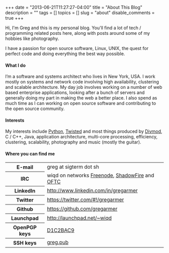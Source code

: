 +++
date        = "2013-06-21T11:27:27-04:00"
title       = "About This Blog"
description = ""
tags        = []
topics      = []
slug        = "about"
disable_comments = true
+++

Hi, I'm Greg and this is my personal blog.  You'll find a lot of tech / programming related posts here, along with posts around some of my hobbies like photography.

I have a passion for open source software, Linux, UNIX, the quest for perfect code and doing everything the best way possible.

#### What I do

I’m a software and systems architect who lives in New York, USA. I work mostly on systems and network code involving high availability, clustering and scalable architecture. My day job involves working on a number of web based enterprise applications, looking after a bunch of servers and generally doing my part in making the web a better place. I also spend as much time as I can working on open source software and contributing to the open source community.

#### Interests

My interests include <a href="http://www.python.org/" target="_blank">Python</a>, <a href="http://twistedmatrix.com/trac/" target="_blank">Twisted</a> and most things produced by <a href="https://launchpad.net/divmod.org" target="_blank">Divmod</a>, C / C++, Java, application architecture, multi-core processing, efficiency, clustering, scalability, photography and music (mostly the guitar).

#### Where you can find me

<table class="table condensed-table">
  <tbody>
    <tr>
      <th>E-mail</th>
      <td>greg at sigterm dot sh</td>
    </tr>
    <tr>
      <th>IRC</th>
      <td>wiqd on networks <a href="http://freenode.net/">Freenode</a>, <a href="http://shadowfire.org/">ShadowFire</a> and <a href="http://www.oftc.net/oftc/">OFTC</a></td>
    </tr>
    <tr>
      <th>LinkedIn</th>
      <td><a href="http://www.linkedin.com/in/gregarmer">http://www.linkedin.com/in/gregarmer</a></td>
    </tr>
    <tr>
      <th>Twitter</th>
      <td><a href="https://twitter.com/#!/gregarmer">https://twitter.com/#!/gregarmer</a></td>
    </tr>
    <tr>
      <th>Github</th>
      <td><a href="https://github.com/gregarmer">https://github.com/gregarmer</a></td>
    </tr>
    <tr>
      <th>Launchpad</th>
      <td><a href="http://launchpad.net/~wiqd">http://launchpad.net/~wiqd</a></td>
    </tr>
    <tr>
      <th>OpenPGP keys</th>
      <td><a href="http://keyserver.ubuntu.com:11371/pks/lookup?search=0xC12DE9B4E4FA0F406B44F898A4E1B379D1C2BAC9&amp;op=index">D1C2BAC9</a></td>
    </tr>
    <tr>
      <th>SSH keys</th>
      <td><a href="https://greg.pub/">greg.pub</a></td>
    </tr>
  </tbody>
</table>
